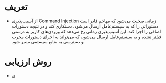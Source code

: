 # تعریف
- از آسیب‌پذیری Command Injection زمانی صحبت می‌شود که مهاجم قادر است دستوراتی را که به سیستم‌عامل ارسال می‌شود، دستکاری کند و در نتیجه دستورات اضافی را اجرا کند. این آسیب‌پذیری زمانی رخ می‌دهد که ورودی‌های کاربر به درستی فیلتر نشده و به سیستم‌عامل ارسال می‌شود، که می‌تواند به اجرای دستورات مخرب و دسترسی به منابع سیستمی منجر شود.

# روش ارزیابی
- ی
